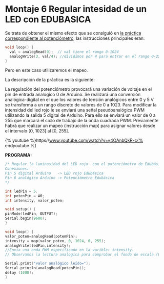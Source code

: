 
# Montaje 6 Regular intesidad de un LED con EDUBASICA

Se trata de obtener el mismo efecto que se consiguió en [la práctica correspondiente al potenciómetro](montaje_4_mapeo_potenciometro_edubasica.html), las instrucciones principales eran:

```cpp
void loop() {
  val = analogRead(0);  // val tiene el rango 0-1024
  analogWrite(3, val/4); //dividimos por 4 para entrar en el rango 0-255
}
```

Pero en este caso utilizaremos el mapeo. 

La descripción de la práctica es la siguiente:

La regulación del potenciómetro provocará una variación de voltaje en el pin de entrada analógico 0 de Arduino. Se realizará una conversión analógica-digital en el que los valores de tensión analógicos entre 0 y 5 V se transforma a un rango discreto de valores de 0 a 1023. Para modificar la intensidad del led rojo le se enviará una señal pseudoanalógica PWM utilizando la salida 5 digital de Arduino. Para ello se enviará un valor de 0 a 255 que marcará el ciclo de trabajo de la onda cuadrada PWM. Previamente habrá que realizar un mapeo (instrucción map) para asignar valores desde el intervalo [0, 1023] al [0, 255].

{% youtube %}https//www.youtube.com/watch?v=y4OAnbQkR-c{% endyoutube %}


**PROGRAMA:**

```cpp
/* Regular la luminosidad del LED rojo  con el potenciómetro de Edubásica
Conexiones:
Pin 5 digital Arduino   -> LED rojo Edubásica
Pin 0 analógico Arduino -> Potenciómetro Edubásica
*/

int ledPin = 5;
int potenPin = A0;
int intensity, valor_poten;

void setup() {
pinMode(ledPin, OUTPUT);
Serial.begin(9600);
}

void loop() {
valor_poten=analogRead(potenPin);
intensity = map(valor_poten, 0, 1024, 0, 255);
analogWrite(ledPin,intensity); 
//Envia una onda PWM especificado en la varible: intensity.
// Observamos la lectura analogica para comprobar el fondo de escala (0 -> 1024)

Serial.print("valor analógico leído=");
Serial.println(analogRead(potenPin));
delay (1000);
}
```